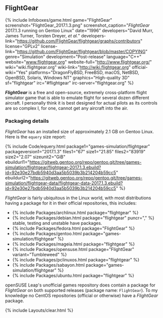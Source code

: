 ## FlightGear
{% include Infoboxes/game.html game="FlightGear" screenshot="FlightGear_2017.1.3.png" screenshot_caption="<i>FlightGear</i> 2017.1.3 running on Gentoo Linux" date="1996" developers="David Murr, James Turner, Torsten Dreyer, <i>et al.</i>" developers-link="https://github.com/FlightGear/flightgear/graphs/contributors" license="GPLv2" license-link="https://github.com/FlightGear/flightgear/blob/master/COPYING" genre="Simulation" development="Post-release" language="C++" website="www.flightgear.org" website-full="http://www.flightgear.org/" wiki="wiki.flightgear.org" wiki-link="http://wiki.flightgear.org" official-wiki="Yes" platforms="DragonFlyBSD, FreeBSD, macOS, NetBSD, OpenBSD, Solaris, Windows NT" graphics="High-quality 3D" sf="flightgear" irc="#flightgear" irc-server="flightgear.org" %}

***FlightGear*** is a free and open-source, extremely cross-platform flight simulator game that is able to emulate flight for several dozen different aircraft. I personally think it is best designed for actual pilots as its controls are so complex I, for one, cannot get any aircraft into the air. 

### Packaging details
*FlightGear* has an installed size of approximately 2.1 GB on Gentoo Linux. Here is the `equery` size report:

{% include Code/equery.html package1="games-simulation/flightgear" packageversion1="2017.1.3" files1="67" size1="21.85" files2="83919" size2="2.07" sizeunit2="GiB" ebuildurl1="https://gitweb.gentoo.org/repo/gentoo.git/tree/games-simulation/flightgear/flightgear-2017.1.3.ebuild?id=92e30e27bdb5940d3aa5b5039b3b214204b59cc5" ebuildurl2="https://gitweb.gentoo.org/repo/gentoo.git/tree/games-simulation/flightgear-data/flightgear-data-2017.1.3.ebuild?id=92e30e27bdb5940d3aa5b5039b3b214204b59cc5" %}

*FlightGear* is fairly ubiquitous in the Linux world, with most distributions having a package for it in their official repositories, this includes:

* {% include Packages/archlinux.html package="flightgear" %}
* {% include Packages/debian.html package="flightgear" puncr="," %} stable, testing and unstable have packages.
* {% include Packages/fedora.html package="FlightGear" %}
* {% include Packages/gentoo.html package="games-simulation/flightgear" %}
* {% include Packages/mageia.html package="flightgear" %}
* {% include Packages/opensuse.html package="FlightGear" variant="Tumbleweed" %}
* {% include Packages/pclinuxos.html package="flightgear" %}
* {% include Packages/sabayon.html package="games-simulation/flightgear" %}
* {% include Packages/ubuntu.html package="flightgear" %}

openSUSE Leap's unofficial games repository does contain a package for *FlightGear* on both supported releases (package name: `FlightGear`). To my knowledge no CentOS repositories (official or otherwise) have a *FlightGear* package. 

{% include Layouts/clear.html %}
